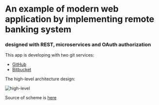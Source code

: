 # An example of modern web application by implementing remote banking system
### designed with REST, microservices and OAuth authorization

This app is developing with two git services:
- [GitHub](https://github.com/Evegen55/remote_banking)
- [Bitbucket](https://bitbucket.org/Johnn55/remote_banking)

The high-level architecture design:

![**high-level**](https://raw.githubusercontent.com/Evegen55/remote_banking/master/src/test/resources/for_readme/high-level_remote_banking.png)

Source of scheme is  [here](https://www.lucidchart.com/documents/view/90174cab-00d1-43a2-886b-0d83f6922d4f)
